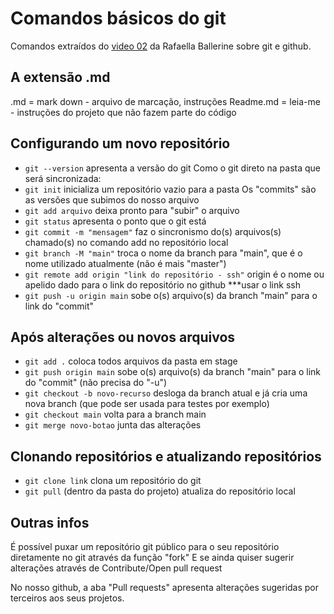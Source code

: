 # Comandos básicos do git

Comandos extraídos do [video 02](https://www.youtube.com/watch?v=UBAX-13g8OM) da Rafaella Ballerine sobre git e github.

## A extensão .md
.md = mark down - arquivo de marcação, instruções
Readme.md = leia-me - instruções do projeto que não fazem parte do código

## Configurando um novo repositório
* `git --version` apresenta a versão do git
Como o git direto na pasta que será sincronizada:
* `git init` inicializa um repositório vazio para a pasta
Os "commits" são as versões que subimos do nosso arquivo
* `git add arquivo` deixa pronto para "subir" o arquivo 
* `git status` apresenta o ponto que o git está
* `git commit -m "mensagem"` faz o sincronismo do(s) arquivos(s) chamado(s) no comando add no repositório local
* `git branch -M "main"` troca o nome da branch para "main", que é o nome utilizado atualmente (não é mais "master")
* `git remote add origin "link do repositório - ssh"` origin é o nome ou apelido dado para o link do repositório no github ***usar o link ssh
* `git push -u origin main` sobe o(s) arquivo(s) da branch "main" para o link do "commit"

## Após alterações ou novos arquivos
* `git add .` coloca todos arquivos da pasta em stage
* `git push origin main` sobe o(s) arquivo(s) da branch "main" para o link do "commit" (não precisa do "-u")
* `git checkout -b novo-recurso` desloga da branch atual e já cria uma nova branch (que pode ser usada para testes por exemplo)
* `git checkout main` volta para a branch main
* `git merge novo-botao` junta das alterações

## Clonando repositórios e atualizando repositórios
* `git clone link` clona um repositório do git
* `git pull` (dentro da pasta do projeto) atualiza do repositório local

## Outras infos
É possível puxar um repositório git público para o seu repositório diretamente no git através da função "fork"
E se ainda quiser sugerir alterações através de Contribute/Open pull request

No nosso github, a aba "Pull requests" apresenta alterações sugeridas por terceiros aos seus projetos.
